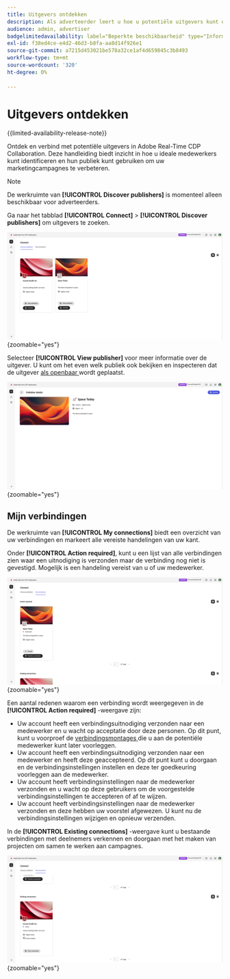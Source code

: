 ```yaml
---
title: Uitgevers ontdekken
description: Als adverteerder leert u hoe u potentiële uitgevers kunt ontdekken om samen te werken met Adobe Real-Time CDP Collaboration
audience: admin, advertiser
badgelimitedavailability: label="Beperkte beschikbaarheid" type="Informative" url="https://helpx.adobe.com/legal/product-descriptions/real-time-customer-data-platform-collaboration.html newtab=true"
exl-id: f38ed4ce-e4d2-46d3-b8fa-aa8d14f926e1
source-git-commit: a7215d453021be578a32ce1af4d659845c3b8493
workflow-type: tm+mt
source-wordcount: '320'
ht-degree: 0%

---
```


# Uitgevers ontdekken

{{limited-availability-release-note}}

Ontdek en verbind met potentiële uitgevers in Adobe Real-Time CDP Collaboration. Deze handleiding biedt inzicht in hoe u ideale medewerkers kunt identificeren en hun publiek kunt gebruiken om uw marketingcampagnes te verbeteren.

>[!NOTE]
>
>De werkruimte van **[!UICONTROL Discover publishers]** is momenteel alleen beschikbaar voor adverteerders.

Ga naar het tabblad **[!UICONTROL Connect]** > **[!UICONTROL Discover publishers]** om uitgevers te zoeken.

![ Ontdek uitgevers dashboard in Connect werkruimte.](/help/assets/connect/discover-publishers/discover-publishers-overview.png){zoomable="yes"}

Selecteer **[!UICONTROL View publisher]** voor meer informatie over de uitgever. U kunt om het even welk publiek ook bekijken en inspecteren dat de uitgever [ als openbaar ](/help/guide/setup/onboard-audiences.md#metadata-visibility) wordt geplaatst.

![ de details van een individuele uitgever ](/help/assets/connect/discover-publishers/view-publisher-profile.png){zoomable="yes"}

## Mijn verbindingen

De werkruimte van **[!UICONTROL My connections]** biedt een overzicht van uw verbindingen en markeert alle vereiste handelingen van uw kant.

Onder **[!UICONTROL Action required]**, kunt u een lijst van alle verbindingen zien waar een uitnodiging is verzonden maar de verbinding nog niet is gevestigd. Mogelijk is een handeling vereist van u of uw medewerker.

![ actie vereiste mening in het Mijn verbindingsscherm ](/help/assets/connect/discover-publishers/action-required-view.png){zoomable="yes"}

Een aantal redenen waarom een verbinding wordt weergegeven in de **[!UICONTROL Action required]** -weergave zijn:

* Uw account heeft een verbindingsuitnodiging verzonden naar een medewerker en u wacht op acceptatie door deze personen. Op dit punt, kunt u voorproef de [ verbindingsmontages ](/help/guide/glossary.md#connection-settings) die u aan de potentiële medewerker kunt later voorleggen.
* Uw account heeft een verbindingsuitnodiging verzonden naar een medewerker en heeft deze geaccepteerd. Op dit punt kunt u doorgaan en de verbindingsinstellingen instellen en deze ter goedkeuring voorleggen aan de medewerker.
* Uw account heeft verbindingsinstellingen naar de medewerker verzonden en u wacht op deze gebruikers om de voorgestelde verbindingsinstellingen te accepteren of af te wijzen.
* Uw account heeft verbindingsinstellingen naar de medewerker verzonden en deze hebben uw voorstel afgewezen. U kunt nu de verbindingsinstellingen wijzigen en opnieuw verzenden.

In de **[!UICONTROL Existing connections]** -weergave kunt u bestaande verbindingen met deelnemers verkennen en doorgaan met het maken van projecten om samen te werken aan campagnes.

![ Bestaande verbindingsmening in het Mijn verbindingsscherm ](/help/assets/connect/discover-publishers/existing-connections-view.png){zoomable="yes"}
